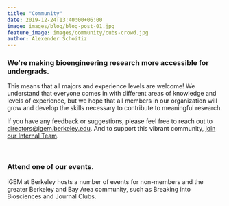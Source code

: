 ```yaml
---
title: "Community"
date: 2019-12-24T13:40:00+06:00
image: images/blog/blog-post-01.jpg
feature_image: images/community/cubs-crowd.jpg
author: Alexender Schoitiz
---
```

### We're making bioengineering research more accessible for undergrads.

This means that all majors and experience levels are welcome! We understand that everyone comes in with different areas of knowledge and levels of experience, but we hope that all members in our organization will grow and develop the skills necessary to contribute to meaningful research.

If you have any feedback or suggestions, please feel free to reach out to <directors@igem.berkeley.edu>. And to support this vibrant community, [join our Internal Team](https://forms.gle/BrDoggP2xyuHnzmB9).

&nbsp;

### Attend one of our events.

iGEM at Berkeley hosts a number of events for non-members and the greater Berkeley and Bay Area community, such as Breaking into Biosciences and Journal Clubs.

